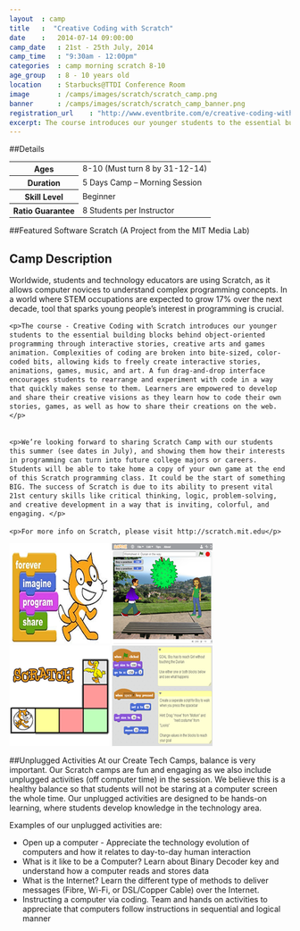 ```yaml
---
layout	: camp
title 	:  "Creative Coding with Scratch"
date  	:   2014-07-14 09:00:00
camp_date 	: 21st - 25th July, 2014
camp_time	: "9:30am - 12:00pm"
categories	: camp morning scratch 8-10
age_group 	: 8 - 10 years old
location	: Starbucks@TTDI Conference Room
image		: /camps/images/scratch/scratch_camp.png
banner		: /camps/images/scratch/scratch_camp_banner.png
registration_url	: "http://www.eventbrite.com/e/creative-coding-with-scratch-tickets-12110114679"
excerpt: The course introduces our younger students to the essential building blocks behind object-oriented programming through interactive stories, creative arts and games animation.
---
```


##Details
<table>
	<tr>
		<th>Ages</th>
		<td>8-10 (Must turn 8 by 31-12-14)</td>
	</tr>	
	<tr>
		<th>Duration</th>
		<td>5 Days Camp – Morning Session</td>
	</tr>	
	<tr>
		<th>Skill Level</th>
		<td>Beginner</td>
	</tr>	
	<tr>
		<th>Ratio Guarantee</th>
		<td>8 Students per Instructor</td>
	</tr>	
</table>

##Featured Software
Scratch (A Project from the MIT Media Lab)

<h2>Camp Description</h2>
<div class="row">
<div class="col-md-8">
	<p>Worldwide, students and technology educators are using Scratch, as it allows computer novices to understand complex programming concepts. In a world where STEM occupations are expected to grow 17% over the next decade, tool that sparks young people’s interest in programming is crucial. 
	</p>

	<p>The course - Creative Coding with Scratch introduces our younger students to the essential building blocks behind object-oriented programming through interactive stories, creative arts and games animation. Complexities of coding are broken into bite-sized, color-coded bits, allowing kids to freely create interactive stories, animations, games, music, and art. A fun drag-and-drop interface encourages students to rearrange and experiment with code in a way that quickly makes sense to them. Learners are empowered to develop and share their creative visions as they learn how to code their own stories, games, as well as how to share their creations on the web. </p>


	<p>We’re looking forward to sharing Scratch Camp with our students this summer (see dates in July), and showing them how their interests in programming can turn into future college majors or careers. Students will be able to take home a copy of your own game at the end of this Scratch programming class. It could be the start of something BIG. The success of Scratch is due to its ability to present vital 21st century skills like critical thinking, logic, problem-solving, and creative development in a way that is inviting, colorful, and engaging. </p>

	<p>For more info on Scratch, please visit http://scratch.mit.edu</p>
</div>

<div class="col-md-4">
	<img class="pad img-responsive ctc-camp-imgs" src="/camps/images/scratch/1.png"/>
	<img class="pad img-responsive ctc-camp-imgs" src="/camps/images/scratch/2.png"/>
	<img class="pad img-responsive ctc-camp-imgs" src="/camps/images/scratch/3.png"/>
	<img class="pad img-responsive ctc-camp-imgs" src="/camps/images/scratch/4.png"/>
</div>

</div>

##Unplugged Activities
At our Create Tech Camps, balance is very important. Our Scratch camps are fun and engaging as we also include unplugged activities (off computer time) in the session. We believe this is a healthy balance so that students will not be staring at a computer screen the whole time. Our unplugged activities are designed to be hands-on learning, where students develop knowledge in the technology area.

Examples of our unplugged activities are: 

* Open up a computer - Appreciate the technology evolution of computers and how it relates to day-to-day human interaction
* What is it like to be a Computer? Learn about Binary Decoder key and understand how a computer reads and stores data
* What is the Internet? Learn the different type of methods to deliver messages (Fibre, Wi-Fi, or DSL/Copper Cable) over the Internet.
* Instructing a computer via coding. Team and hands on activities to appreciate that computers follow instructions in sequential and logical manner
